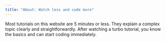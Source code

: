 ```yaml
---
title: "About: Watch less and code more"
---
```


<le-title lines="Turbo learning: watch less and code more" as="h3" variant="simple" :uppercase="false"></le-title>

<section class="max-w-3xl text-xl">
<p>Most tutorials on this website are 5 minutes or less. They explain a complex topic clearly and straightforwardly. After watching a turbo tutorial, you know the basics and can start coding immediately.</p>
</section>
